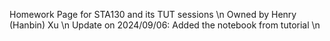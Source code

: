 Homework Page for STA130 and its TUT sessions \n
Owned by Henry (Hanbin) Xu \n
Update on 2024/09/06: Added the notebook from tutorial \n
